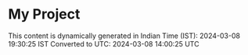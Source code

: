 # My Project

This content is dynamically generated in Indian Time (IST): 2024-03-08 19:30:25 IST
Converted to UTC: 2024-03-08 14:00:25 UTC
